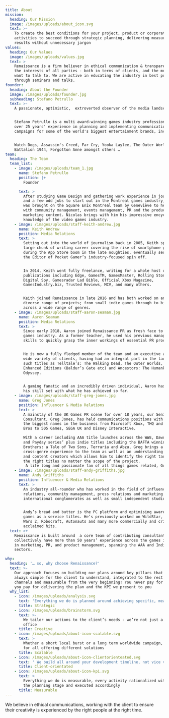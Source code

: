 ```yaml
---
title: About
mission:
  heading: Our Mission
  image: /images/uploads/about_icon.svg
  text: >-
    To create the best conditions for your project, product or corporate
    activities to succeed through strategic planning, delivering measurable
    results without unnecessary jargon
values:
  heading: Our Values
  image: /images/uploads/values.jpg
  text: >
    Renaissance is a firm believer in ethical communication & transparency in
    the interests of all parties - both in terms of clients, and the media they
    want to talk to. We are active in educating the industry in best practices
    through seminars and talks.
founder:
  heading: About the Founder
  image: /images/uploads/founder.jpg
  subheading: Stefano Petrullo
  text: >-
    A passionate, optimistic,  extroverted observer of the media landscape.


    Stefano Petrullo is a multi award-winning games industry professional with
    over 25 years' experience in planning and implementing communication
    campaigns for some of the world's biggest entertainment brands, including:


    Watch Dogs, Assassin's Creed, Far Cry, Yooka Laylee, The Outer Worlds,
    Battalion 1944, Forgotton Anne amongst others …
team:
  heading: The Team
  team_list:
    - image: /images/uploads/team_1.jpg
      name: Stefano Petrullo
      position: |+
        Founder

      text: >
        After studying Game Design and gathering work experience in journalism
        and a few odd jobs to start out in the Montreal games industry, Nicolas
        was brought on the Square Enix Montreal team by Geneviève to help out
        with community management, events management, PR and the production of
        marketing content. Nicolas brings with him his impressive encyclopedic
        knowledge of the video games industry.
    - image: /images/uploads/staff-keith-andrew.jpg
      name: Keith Andrew
      position: Media Relations
      text: >
        Setting out into the world of journalism back in 2005, Keith spent a
        large chunk of writing career covering the rise of smartphone games
        during the App Store boom in the late noughties, eventually serving as
        the Editor of Pocket Gamer’s industry-focused spin off.


        In 2014, Keith went fully freelance, writing for a whole host of
        publications including Edge, GamesTM, GamesMaster, Rolling Stone,
        Digital Spy, Gamesradar Lad Bible, Official Xbox Magazine,
        GamesIndustry.biz, Trusted Reviews, MCV, and many others. 


        Keith joined Renaissance in late 2016 and has both worked on and led a
        diverse range of projects; from small indie games through to big IP
        across a wide range of genres.
    - image: /images/uploads/staff-aaron-seaman.jpg
      name: Aaron Seaman
      position: Media Relations
      text: >
        Since early 2018, Aaron joined Renaissance PR as fresh face to the UK
        games industry. As a former teacher, he used his previous management
        skills to quickly grasp the inner workings of essential PR processes.


        He is now a fully fledged member of the team and an executive across a
        wide variety of clients, having had an integral part in the launches of
        such titles as Telltale’s: The Walking Dead, The Outer Worlds, Beamdog’s
        Enhanced Editions (Baldur’s Gate etc) and Ancestors: The Humankind
        Odyssey.


        A gaming fanatic and an incredibly driven individual, Aaron has proven
        his skill set with what he has achieved so far.
    - image: /images/uploads/staff-greg-jones.jpg
      name: Greg Jones
      position: Influencer & Media Relations
      text: >
        A mainstay of the UK Games PR scene for over 18 years, our Senior
        Consultant, Greg Jones, has held communications positions with some of
        the biggest names in the business from Microsoft Xbox, THQ and Warner
        Bros to 505 Games, SEGA UK and Disney Interactive.

        With a career including AAA title launches across the WWE, Dawn of War
        and Payday series’ plus indie titles including the BAFTA winning
        Brothers: a Tale of Two Sons, Terraria and Abzu, Greg brings a wealth of
        cross-genre experience to the team as well as an understanding of media
        and content creators which allows him to identify the right targets, for
        the right titles no matter the scope of the project.
         A life long and passionate fan of all things games related, Greg has been a part of the Renaissance team since early 2018.
    - image: /images/uploads/staff-andy-griffiths.jpg
      name: Andy Griffiths
      position: Influencer & Media Relations
      text: >
        An industry all-rounder who has worked in the field of influencer
        relations, community management, press relations and marketing for big
        international conglomerates as well as small independent studios. 


        Andy’s bread and butter is the PC platform and optimising awareness for
        games as a service titles. He’s previously worked on WildStar, Guild
        Wars 2, Robocraft, Autonauts and many more commercially and critically
        acclaimed hits.
  text: >+
    Renaissance is built around  a core team of contributing consultants who
    collectively have more than 50 years’ experience across the games industry;
    in marketing, PR, and product management, spanning the AAA and Indie
    sectors.

why:
  heading: '… so, why choose Renaissance?'
  text: >-
    Our approach focuses on building our plans around key pillars that are
    always simple for the client to understand, integrated to the rest of the
    channels and measurable from the very beginning! You never pay for our time,
    you pay for delivering the plan and the KPI we present to you
  why_list:
    - icon: /images/uploads/analysis.svg
      text: 'Everything we do is planned around achieving specific, measurable goals'
      title: Strategic
    - icon: /images/uploads/brainstorm.svg
      text: >-
        We tailor our actions to the client’s needs - we’re not just a press
        office
      title: Creative
    - icon: /images/uploads/about-icon-scalable.svg
      text: >
        Whether a short local burst or a long term worldwide campaign, we cater
        for all offering different solutions
      title: Scalable
    - icon: /images/uploads/about-icon-clientorienteated.svg
      text: ' We build all around your development timeline, not vice versa!'
      title: Client-orientated
    - icon: /images/uploads/about-icon-kpi.svg
      text: >
        Everything we do is measurable, every activity rationalized with you at
        the planning stage and executed accordingly
      title: Measurable
---
```

We believe in ethical communications, working with the client to ensure their creativity is experienced by the right people at the right time.
